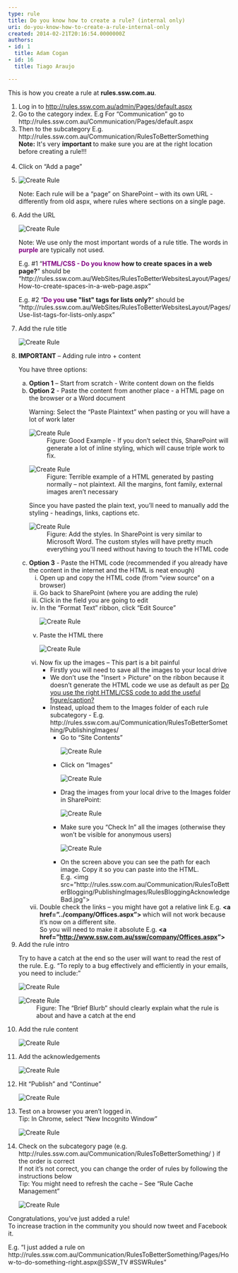 ```yaml
---
type: rule
title: Do you know how to create a rule? (internal only)
uri: do-you-know-how-to-create-a-rule-internal-only
created: 2014-02-21T20:16:54.0000000Z
authors:
- id: 1
  title: Adam Cogan
- id: 16
  title: Tiago Araujo

---
```




<span class='intro'> This is how you create a rule at <strong>rules.ssw.com.au</strong>. </span>

<ol><li>Log in to 
      <a href="/admin/Pages/default.aspx"><span class="s2">http&#58;//rules.ssw.com.au/admin/Pages/default.aspx​</span></a></li><li>Go to the category index. E.g For “Communication” go to http&#58;//rules.ssw.com.au/<span class="ssw15-rteStyle-Highlight">Communicatio​n</span>/Pages/default.aspx</li><li>Then to the subcategory E.g. http&#58;//rules.ssw.com.au/Communication/<span class="ssw15-rteStyle-Highlight">RulesToBetterSomething</span>​<br><strong>Note&#58;</strong> It's very <strong>important </strong>to make sure you are at the right location before creating a rule!!!​<br><br></li><li>Click on “Add a page”<br></li><li class="li2"><dl class="image"><dt> 
            <img alt="Create Rule" src="/Communication/Rules-to-Better-Adding-Rules/PublishingImages/create-rule1.jpg" /> 
         </dt></dl><p>Note&#58; Each rule will be a “page” on SharePoint – with its own URL - differently from old aspx, where rules where sections on a single page.</p></li><li>​Add the URL 
      <dl class="image"><dt> 
            <img alt="Create Rule" src="/Communication/Rules-to-Better-Adding-Rules/PublishingImages/create-rule2.jpg" /> 
         </dt></dl><p>Note&#58; We use only the most important words of a rule title. The words in 
         <span style="color&#58;purple;"> 
            <strong>purple</strong></span>&#160;are typically not used.</p><p>E.g. #1 “<strong><span style="color&#58;purple;">HTML/CSS - Do you know</span> how to create spaces in a web page?</strong>” should be “http&#58;//rules.ssw.com.au/WebSites/RulesToBetterWebsitesLayout/Pages/<span class="ssw15-rteStyle-Highlight">How-to-create-spaces-in-a-web-page</span>.aspx”</p><p>E.g. #2 “<strong><span style="color&#58;purple;">Do you</span>​ use &quot;list&quot; tags for lists only?</strong>” should be “http&#58;//rules.ssw.com.au/WebSites/RulesToBetterWebsitesLayout/Pages/<span class="ssw15-rteStyle-Highlight">Use-list-tags-for-lists-only</span>.aspx”</p></li><li>​​Add the rule title 
      <dl class="image"><dt> 
            <img alt="Create Rule" src="/Communication/Rules-to-Better-Adding-Rules/PublishingImages/create-rule3.jpg" /> 
         </dt></dl></li><li>​​<strong>IMPORTANT</strong> – Adding rule intro + content 
      <p class="p4">You have three options&#58;&#160;</p><ol style="list-style&#58;lower-alpha;"><li>​​<strong>Option 1</strong> – Start from scratch - Write content down on the fields</li><li>​​<strong>Option 2</strong> - Paste the content from another place - a HTML page on the browser or a Word document&#160; 
            <p>Warning&#58; Select the “Paste Plaintext” when pasting or you will have a lot of work later</p><dl class="goodImage"><dt>
                  <img alt="Create Rule" src="/Communication/Rules-to-Better-Adding-Rules/PublishingImages/create-rule4.jpg" />
               </dt><dd>Figure&#58; Good Example - If you don’t select this, SharePoint will generate a lot of inline styling, which will cause triple work to fix.</dd></dl><dl class="badImage"><dt>
                  <img alt="Create Rule" src="/Communication/Rules-to-Better-Adding-Rules/PublishingImages/create-rule5.jpg" />
               </dt><dd>Figure&#58; Terrible example of a HTML generated by pasting normally – not plaintext. All the margins, font family, external images aren’t necessary</dd></dl><p>Since you have pasted the plain text, you’ll need to manually add the styling - headings, links, captions etc.&#160;</p><dl class="image"><dt>
                  <img alt="Create Rule" src="/Communication/Rules-to-Better-Adding-Rules/PublishingImages/create-rule6.jpg" />
               </dt><dd>Figure&#58; Add the styles. In SharePoint is very similar to Microsoft Word. The custom styles will have pretty much everything you'll need without having to touch the HTML code​</dd></dl></li><li>
            <strong>Option 3</strong> - Paste the HTML code (recommended if you already have the content in the internet and the HTML is neat enough) 
            <ol style="list-style&#58;lower-roman;"><li>Open up and copy the HTML code (from “view source” on a browser)</li><li>Go back to SharePoint (where you are adding the rule)&#160;</li><li>Click in the field you are going to edit</li><li>In the “Format Text” ribbon, click “Edit Source” 
                  <dl class="image"><dt>
                        <img alt="Create Rule" src="/Communication/Rules-to-Better-Adding-Rules/PublishingImages/create-rule7.jpg" />
                     </dt></dl></li><li>Paste the HTML there 
                  <dl class="image"><dt>
                        <img alt="Create Rule" src="/Communication/Rules-to-Better-Adding-Rules/PublishingImages/create-rule8.jpg" />
                     </dt></dl></li><li>Now fix up the images – This part is a bit painful 
                  <ul><li>​Firstly you will need to save all the images to your local drive</li><li>We don’t use the &quot;Insert &gt; Picture&quot; on the ribbon&#160;because it doesn’t generate the HTML code we use as default as per 
                        <a href="http&#58;//www.ssw.com.au/ssw/Standards/Rules/RulestoBetterWebsiteslayout.aspx#AddFigureWithRightCode">Do you use the righ​t HTML/CSS code to add the useful figure/caption?​</a> </li><li>Instead, u​pload them to the Images folder of e​ach rule subcategory - E.g. 
                        <span class="s2">http&#58;//rules.ssw.com.au/Communication/<span class="ssw15-rteStyle-Highlight">RulesToBetterSomething/PublishingImages</span>/</span>
                        <ul class="ul1"><li>Go to “Site Contents” 
                              <dl class="image"><dt>
                                    <img alt="Create Rule" src="/Communication/Rules-to-Better-Adding-Rules/PublishingImages/create-rule9.jpg" />
                                 </dt></dl></li><li>Click on “Images” 
                              <dl class="image"><dt>
                                    <img alt="Create Rule" src="/Communication/Rules-to-Better-Adding-Rules/PublishingImages/create-rule10.jpg" />
                                 </dt></dl></li><li>Drag the images from your local drive to the Images folder in SharePoint&#58; 
                              <dl class="image"><dt>
                                    <img alt="Create Rule" src="/Communication/Rules-to-Better-Adding-Rules/PublishingImages/create-rule11.jpg" />
                                 </dt></dl></li><li>Make sure you “Check In” all the images (otherwise they won’t be visible for anonymous users) 
                              <dl class="image"><dt>
                                    <img alt="Create Rule" src="/Communication/Rules-to-Better-Adding-Rules/PublishingImages/create-rule12.jpg" />
                                 </dt></dl></li><li>On the screen above you can see the path for each image. Copy it so you can paste into the HTML.<br> E.g. &lt;img src=”<span class="ssw15-rteStyle-Highlight">http&#58;//rules.ssw.com.au/Communication/RulesToBetterBlogging/PublishingImages/RulesBloggingAcknowledgeBad.jpg</span>&quot;&gt; </li></ul></li></ul></li><li>​​Double check the links – you might have got a relative link E.g. 
                  <strong>&lt;a href=”<span class="ssw15-rteStyle-Highlight">../</span>company/Offices.aspx”&gt; </strong>which will not work because it’s now on a different site.<br> So you will need to make it absolute E.g. ​ 
                  <strong>&lt;a href=”</strong><a href="http&#58;//www.ssw.com.au/ssw/"><span class="s2"><strong><span class="ssw15-rteStyle-Highlight">http&#58;//www.ssw.com.au/</span>ssw/company/Offices.aspx</strong></span></a><strong>”&gt;</strong></li></ol></li></ol></li><li>​Add the rule intro 
      <p>Try to have a catch at the end so the user will want to read the rest of the rule. E.g. “​To reply to a bug effectively and efficiently in your emails, you need to include&#58;”</p><dl class="image"><dt>
            <img alt="Create Rule" src="/Communication/Rules-to-Better-Adding-Rules/PublishingImages/create-rule13.jpg" />
         </dt></dl><dl class="image"><dt> 
            <img alt="Create Rule" src="/Communication/Rules-to-Better-Adding-Rules/PublishingImages/create-rule14.jpg" /> 
         </dt><dd>Figure&#58; The “Brief Blurb” should clearly explain what the rule is about and have a catch at the end</dd></dl></li><li>Add the rule content 
      <dl class="image"><dt>
            <img alt="Create Rule" src="/Communication/Rules-to-Better-Adding-Rules/PublishingImages/create-rule15.jpg" />
         </dt></dl></li><li>Add the acknowledgements 
      <dl class="image"><dt>
            <img alt="Create Rule" src="/Communication/Rules-to-Better-Adding-Rules/PublishingImages/create-rule16.jpg" />
         </dt></dl></li><li>Hit “Publish” and “Continue” 
      <dl class="image"><dt>
            <img alt="Create Rule" src="/Communication/Rules-to-Better-Adding-Rules/PublishingImages/create-rule17.jpg" />
         </dt></dl></li><li>Test on a browser you aren’t logged in.&#160;<br> Tip&#58; In Chrome, select “New Incognito Window” 
      <dl class="image"><dt>
            <img alt="Create Rule" src="/Communication/Rules-to-Better-Adding-Rules/PublishingImages/create-rule18.jpg" />
         </dt></dl></li><li>Check on the subcategory page (e.g. 
      <span class="s2">http&#58;//rules.ssw.com.au/Communication/<span class="ssw15-rteStyle-Highlight">RulesToBetterSomething</span>/</span> ) if the order is correct 
      <br>If not it’s not correct, you can change the order of rules ​​​by following the instructions below 
      <br>Tip&#58; You might need to refresh the cache – See “Rule Cache Management” 
      <dl class="image"><dt>
            <img alt="Create Rule" src="/Communication/Rules-to-Better-Adding-Rules/PublishingImages/create-rule19.jpg" />
         </dt></dl></li></ol><p class="p16">Congratulations, you’ve just added a rule!<br>To increase traction in the community you should now tweet and Facebook it.&#160;</p><p class="ssw15-rteElement-GreyBox"> E.g. “I just added a rule on http&#58;//rules.ssw.com.au/Communication/RulesToBetterSomething/Pages/How-to-do-something-right.aspx@SSW_TV #SSWRules”</p>


